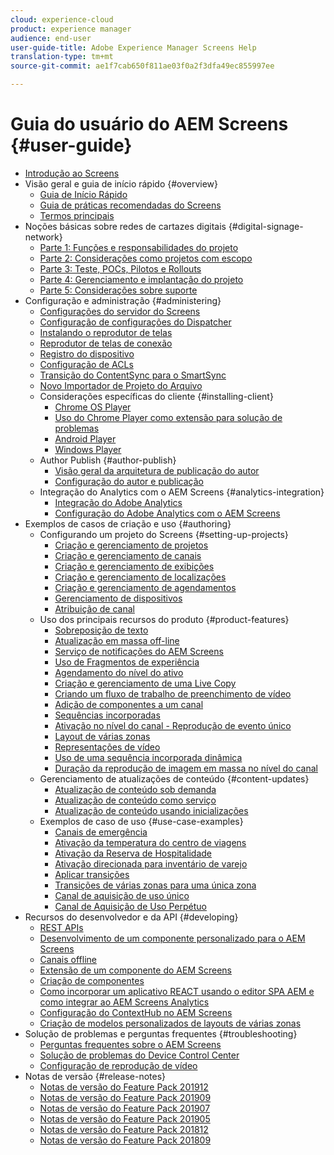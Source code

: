```yaml
---
cloud: experience-cloud
product: experience manager
audience: end-user
user-guide-title: Adobe Experience Manager Screens Help
translation-type: tm+mt
source-git-commit: ae1f7cab650f811ae03f0a2f3dfa49ec855997ee

---
```



# Guia do usuário do AEM Screens {#user-guide}

+ [Introdução ao Screens](aem-screens-introduction.md)
+ Visão geral e guia de início rápido {#overview}
   + [Guia de Início Rápido](kickstart-for-aem-screens.md)
   + [Guia de práticas recomendadas do Screens](https://docs.adobe.com/content/help/en/experience-manager-screens/using/about-guide.html)
   + [Termos principais](screens-glossary.md)
+ Noções básicas sobre redes de cartazes digitais {#digital-signage-network}
   + [Parte 1: Funções e responsabilidades do projeto](project-roles-responsibilities.md)
   + [Parte 2: Considerações como projetos com escopo](project-considerations.md)
   + [Parte 3: Teste, POCs, Pilotos e Rollouts](testing-pocs-pilots-rollouts.md)
   + [Parte 4: Gerenciamento e implantação do projeto](project-management-and-deployment.md)
   + [Parte 5: Considerações sobre suporte](support-considerations.md)
+ Configuração e administração {#administering}
   + [Configurações do servidor do Screens](configuring-screens-introduction.md)
   + [Configuração de configurações do Dispatcher](dispatcher-configurations-aem-screens.md)
   + [Instalando o reprodutor de telas](installing-screens-player.md)
   + [Reprodutor de telas de conexão](working-with-screens-player.md)
   + [Registro do dispositivo](device-registration.md)
   + [Configuração de ACLs](setting-up-acls.md)
   + [Transição do ContentSync para o SmartSync](smartsync.md)
   + [Novo Importador de Projeto do Arquivo](project-importer.md)
   + Considerações específicas do cliente {#installing-client}
      + [Chrome OS Player](implementing-chrome-os-player.md)
      + [Uso do Chrome Player como extensão para solução de problemas](using-chrome-player-as-an-extension.md)
      + [Android Player](implementing-android-player.md)
      + [Windows Player](implementing-windows-player.md)
   + Author Publish {#author-publish}
      + [Visão geral da arquitetura de publicação do autor](author-publish-architecture-overview.md)
      + [Configuração do autor e publicação](author-and-publish.md)
   + Integração do Analytics com o AEM Screens {#analytics-integration}
      + [Integração do Adobe Analytics](adobe-analytics-integration-aem-screens.md)
      + [Configuração do Adobe Analytics com o AEM Screens](configuring-adobe-analytics-aem-screens.md)
+ Exemplos de casos de criação e uso {#authoring}
   + Configurando um projeto do Screens {#setting-up-projects}
      + [Criação e gerenciamento de projetos](creating-a-screens-project.md)
      + [Criação e gerenciamento de canais](managing-channels.md)
      + [Criação e gerenciamento de exibições](managing-displays.md)
      + [Criação e gerenciamento de localizações](managing-locations.md)
      + [Criação e gerenciamento de agendamentos](managing-schedules.md)
      + [Gerenciamento de dispositivos](managing-devices.md)
      + [Atribuição de canal](channel-assignment.md)
   + Uso dos principais recursos do produto {#product-features}
      + [Sobreposição de texto](text-overlay.md)
      + [Atualização em massa off-line](bulk-offline-update.md)
      + [Serviço de notificações do AEM Screens](screens-notifications-service.md)
      + [Uso de Fragmentos de experiência](experience-fragments-in-screens.md)
      + [Agendamento do nível do ativo](asset-level-scheduling.md)
      + [Criação e gerenciamento de uma Live Copy](managing-livecopy.md)
      + [Criando um fluxo de trabalho de preenchimento de vídeo](creating-a-video-padding-workflow.md)
      + [Adição de componentes a um canal](adding-components-to-a-channel.md)
      + [Sequências incorporadas](embedded-sequences.md)
      + [Ativação no nível do canal - Reprodução de evento único](channel-level-activation.md)
      + [Layout de várias zonas](multi-zone-layout-aem-screens.md)
      + [Representações de vídeo](generating-renditions.md)
      + [Uso de uma sequência incorporada dinâmica](dynamic-embedded-sequences.md)
      + [Duração da reprodução de imagem em massa no nível do canal](channel-level-image-playback.md)
   + Gerenciamento de atualizações de conteúdo {#content-updates}
      + [Atualização de conteúdo sob demanda](on-demand-content.md)
      + [Atualização de conteúdo como serviço](content-update-as-a-service.md)
      + [Atualização de conteúdo usando inicializações](launches.md)
   + Exemplos de caso de uso {#use-case-examples}
      + [Canais de emergência](emergency-channel.md)
      + [Ativação da temperatura do centro de viagens](local-temperature-activation.md)
      + [Ativação da Reserva de Hospitalidade](hospitality-reservation-activation.md)
      + [Ativação direcionada para inventário de varejo](retail-inventory-activation.md)
      + [Aplicar transições](applying-transitions.md)
      + [Transições de várias zonas para uma única zona](multizone-to-singlezone.md)
      + [Canal de aquisição de uso único](single-use-takeover-channel.md)
      + [Canal de Aquisição de Uso Perpétuo](perpetual-takeover-channel.md)
+ Recursos do desenvolvedor e da API {#developing}
   + [REST APIs](rest-api.md)
   + [Desenvolvimento de um componente personalizado para o AEM Screens](developing-custom-component-tutorial-develop.md)
   + [Canais offline](offline-channels.md)
   + [Extensão de um componente do AEM Screens](extending-component-tutorial-develop.md)
   + [Criação de componentes](creating-components.md)
   + [Como incorporar um aplicativo REACT usando o editor SPA AEM e como integrar ao AEM Screens Analytics](embedding-react-app.md)
   + [Configuração do ContextHub no AEM Screens](configuring-context-hub.md)
   + [Criação de modelos personalizados de layouts de várias zonas](creating-custom-templates-multizone-layouts.md)
+ Solução de problemas e perguntas frequentes {#troubleshooting}
   + [Perguntas frequentes sobre o AEM Screens](aem-screens-faqs.md)
   + [Solução de problemas do Device Control Center](monitoring-screens.md)
   + [Configuração de reprodução de vídeo](troubleshoot-videos.md)
+ Notas de versão {#release-notes}
   + [Notas de versão do Feature Pack 201912](release-notes-fp-201912.md)
   + [Notas de versão do Feature Pack 201909](release-notes-fp-201909.md)
   + [Notas de versão do Feature Pack 201907](release-notes-fp-201907.md)
   + [Notas de versão do Feature Pack 201905](screens-release-notes-fp-201905.md)
   + [Notas de versão do Feature Pack 201812](release-notes-fp-201812.md)
   + [Notas de versão do Feature Pack 201809](screens-release-notes.md)